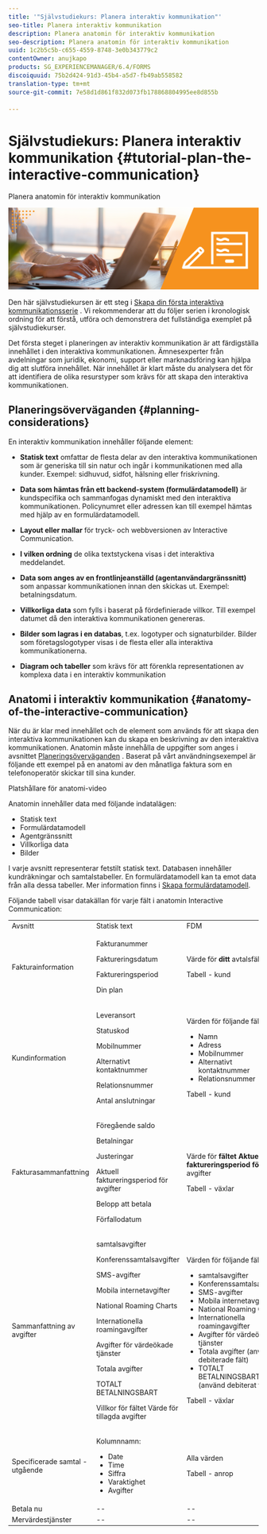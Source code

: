 ```yaml
---
title: '"Självstudiekurs: Planera interaktiv kommunikation"'
seo-title: Planera interaktiv kommunikation
description: Planera anatomin för interaktiv kommunikation
seo-description: Planera anatomin för interaktiv kommunikation
uuid: 1c2b5c5b-c655-4559-8748-3e0b343779c2
contentOwner: anujkapo
products: SG_EXPERIENCEMANAGER/6.4/FORMS
discoiquuid: 75b2d424-91d3-45b4-a5d7-fb49ab558582
translation-type: tm+mt
source-git-commit: 7e58d1d861f832d073fb178868804995ee8d855b

---
```



# Självstudiekurs: Planera interaktiv kommunikation {#tutorial-plan-the-interactive-communication}

Planera anatomin för interaktiv kommunikation

![02-create-adaptive-form-main-image](assets/02-create-adaptive-form-main-image.png)

Den här självstudiekursen är ett steg i [Skapa din första interaktiva kommunikationsserie](/help/forms/using/create-your-first-interactive-communication.md) . Vi rekommenderar att du följer serien i kronologisk ordning för att förstå, utföra och demonstrera det fullständiga exemplet på självstudiekurser.

Det första steget i planeringen av interaktiv kommunikation är att färdigställa innehållet i den interaktiva kommunikationen. Ämnesexperter från avdelningar som juridik, ekonomi, support eller marknadsföring kan hjälpa dig att slutföra innehållet. När innehållet är klart måste du analysera det för att identifiera de olika resurstyper som krävs för att skapa den interaktiva kommunikationen.

## Planeringsöverväganden {#planning-considerations}

En interaktiv kommunikation innehåller följande element:

* **Statisk text** omfattar de flesta delar av den interaktiva kommunikationen som är generiska till sin natur och ingår i kommunikationen med alla kunder. Exempel: sidhuvud, sidfot, hälsning eller friskrivning.
* **Data som hämtas från ett backend-system (formulärdatamodell)** är kundspecifika och sammanfogas dynamiskt med den interaktiva kommunikationen. Policynumret eller adressen kan till exempel hämtas med hjälp av en formulärdatamodell.
* **Layout eller mallar** för tryck- och webbversionen av Interactive Communication.
* **I vilken ordning** de olika textstyckena visas i det interaktiva meddelandet.
* **Data som anges av en frontlinjeanställd (agentanvändargränssnitt)** som anpassar kommunikationen innan den skickas ut. Exempel: betalningsdatum.

* **Villkorliga data** som fylls i baserat på fördefinierade villkor. Till exempel datumet då den interaktiva kommunikationen genereras.
* **Bilder som lagras i en databas**, t.ex. logotyper och signaturbilder. Bilder som företagslogotyper visas i de flesta eller alla interaktiva kommunikationerna.
* **Diagram och tabeller** som krävs för att förenkla representationen av komplexa data i en interaktiv kommunikation

## Anatomi i interaktiv kommunikation {#anatomy-of-the-interactive-communication}

När du är klar med innehållet och de element som används för att skapa den interaktiva kommunikationen kan du skapa en beskrivning av den interaktiva kommunikationen. Anatomin måste innehålla de uppgifter som anges i avsnittet [Planeringsöverväganden](/help/forms/using/planning-interactive-communications.md#planning-considerations) . Baserat på vårt användningsexempel är följande ett exempel på en anatomi av den månatliga faktura som en telefonoperatör skickar till sina kunder.

Platshållare för anatomi-video

Anatomin innehåller data med följande indatalägen:

* Statisk text
* Formulärdatamodell
* Agentgränssnitt
* Villkorliga data
* Bilder

I varje avsnitt representerar fetstilt statisk text. Databasen innehåller kundräkningar och samtalstabeller. En formulärdatamodell kan ta emot data från alla dessa tabeller. Mer information finns i [Skapa formulärdatamodell](/help/forms/using/create-form-data-model0.md).

Följande tabell visar datakällan för varje fält i anatomin Interactive Communication:

<table> 
 <tbody>
  <tr>
   <td>Avsnitt</td> 
   <td>Statisk text</td> 
   <td>FDM </td> 
   <td>Agentgränssnitt</td> 
   <td>Bilder</td> 
  </tr>
  <tr>
   <td>Fakturainformation</td> 
   <td><p>Fakturanummer</p> <p>Faktureringsdatum</p> <p>Faktureringsperiod</p> <p>Din plan</p> </td> 
   <td><p>Värde för <strong>ditt </strong>avtalsfält</p> <p>Tabell - kund</p> </td> 
   <td><p>Värden för följande fält:</p> 
    <ul> 
     <li>Fakturanummer</li> 
     <li>Faktureringsdatum</li> 
     <li>Faktureringsperiod</li> 
    </ul> <p> </p> </td> 
   <td>--</td> 
  </tr>
  <tr>
   <td>Kundinformation</td> 
   <td><p>Leveransort</p> <p>Statuskod</p> <p>Mobilnummer</p> <p>Alternativt kontaktnummer</p> <p>Relationsnummer</p> <p>Antal anslutningar</p> </td> 
   <td><p>Värden för följande fält:</p> 
    <ul> 
     <li>Namn</li> 
     <li>Adress</li> 
     <li>Mobilnummer</li> 
     <li>Alternativt kontaktnummer</li> 
     <li>Relationsnummer</li> 
    </ul> <p>Tabell - kund</p> </td> 
   <td><p>Värden för följande fält:</p> 
    <ul> 
     <li>Leveransort</li> 
     <li>Statuskod</li> 
     <li>Antal anslutningar</li> 
    </ul> </td> 
   <td>--</td> 
  </tr>
  <tr>
   <td>Fakturasammanfattning</td> 
   <td><p>Föregående saldo</p> <p>Betalningar</p> <p>Justeringar</p> <p>Aktuell faktureringsperiod för avgifter</p> <p>Belopp att betala</p> <p>Förfallodatum</p> </td> 
   <td><p>Värde för <strong>fältet Aktuell faktureringsperiod för </strong> avgifter</p> <p>Tabell - växlar</p> </td> 
   <td><p>Värden för följande fält:</p> 
    <ul> 
     <li>Föregående saldo</li> 
     <li>Betalningar</li> 
     <li>Justeringar</li> 
     <li>Belopp att betala</li> 
     <li>Förfallodatum</li> 
    </ul> </td> 
   <td>--</td> 
  </tr>
  <tr>
   <td>Sammanfattning av avgifter</td> 
   <td><p>samtalsavgifter</p> <p>Konferenssamtalsavgifter</p> <p>SMS-avgifter </p> <p>Mobila internetavgifter</p> <p>National Roaming Charts</p> <p>Internationella roamingavgifter</p> <p>Avgifter för värdeökade tjänster</p> <p>Totala avgifter</p> <p>TOTALT BETALNINGSBART</p> <p>Villkor för fältet Värde för tillagda avgifter</p> </td> 
   <td><p>Värden för följande fält:</p> 
    <ul> 
     <li>samtalsavgifter</li> 
     <li>Konferenssamtalsavgifter</li> 
     <li>SMS-avgifter </li> 
     <li>Mobila internetavgifter</li> 
     <li>National Roaming Charts</li> 
     <li>Internationella roamingavgifter</li> 
     <li>Avgifter för värdeökade tjänster</li> 
     <li>Totala avgifter (använd debiterade fält)</li> 
     <li>TOTALT BETALNINGSBART (använd debiterat fält)</li> 
    </ul> <p>Tabell - växlar</p> </td> 
   <td>Inga fält</td> 
   <td>--</td> 
  </tr>
  <tr>
   <td>Specificerade samtal - utgående</td> 
   <td><p>Kolumnnamn:</p> 
    <ul> 
     <li>Date</li> 
     <li>Time</li> 
     <li>Siffra</li> 
     <li>Varaktighet</li> 
     <li>Avgifter</li> 
    </ul> </td> 
   <td><p>Alla värden</p> <p>Tabell - anrop</p> </td> 
   <td>Inga fält</td> 
   <td>--</td> 
  </tr>
  <tr>
   <td>Betala nu</td> 
   <td>--</td> 
   <td>--</td> 
   <td>--</td> 
   <td>PayNow</td> 
  </tr>
  <tr>
   <td>Mervärdestjänster</td> 
   <td>--</td> 
   <td>--</td> 
   <td>--</td> 
   <td>ValueAddedServices</td> 
  </tr>
 </tbody>
</table>

